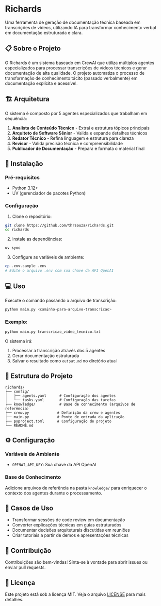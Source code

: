 # Richards

Uma ferramenta de geração de documentação técnica baseada em transcrições de vídeos, utilizando IA para transformar
conhecimento verbal em documentação estruturada e clara.

## 📋 Sobre o Projeto

O Richards é um sistema baseado em CrewAI que utiliza múltiplos agentes especializados para processar transcrições de vídeos
técnicos e gerar documentação de alta qualidade. O projeto automatiza o processo de transformação de conhecimento tácito
(passado verbalmente) em documentação explícita e acessível.

## 🏗️ Arquitetura

O sistema é composto por 5 agentes especializados que trabalham em sequência:

1. **Analista de Conteúdo Técnico** - Extrai e estrutura tópicos principais
2. **Arquiteto de Software Sênior** - Valida e expande detalhes técnicos
3. **Redator Técnico** - Refina linguagem e estrutura para clareza
4. **Revisor** - Valida precisão técnica e compreensibilidade
5. **Publicador de Documentação** - Prepara e formata o material final

## 🚀 Instalação

### Pré-requisitos

- Python 3.12+
- UV (gerenciador de pacotes Python)

### Configuração

1. Clone o repositório:
```bash
git clone https://github.com/thrsouza/richards.git
cd richards
```

2. Instale as dependências:
```bash
uv sync
```

3. Configure as variáveis de ambiente:
```bash
cp .env.sample .env
# Edite o arquivo .env com sua chave da API OpenAI
```

## 💻 Uso

Execute o comando passando o arquivo de transcrição:

```bash
python main.py <caminho-para-arquivo-transcricao>
```

### Exemplo:
```bash
python main.py transcricao_video_tecnico.txt
```

O sistema irá:
1. Processar a transcrição através dos 5 agentes
2. Gerar documentação estruturada
3. Salvar o resultado como `output.md` no diretório atual

## 📁 Estrutura do Projeto

```
richards/
├── config/
│   ├── agents.yaml      # Configuração dos agentes
│   └── tasks.yaml       # Configuração das tarefas
├── knowledge/           # Base de conhecimento (arquivos de referência)
├── crew.py             # Definição da crew e agentes
├── main.py             # Ponto de entrada da aplicação
├── pyproject.toml      # Configuração do projeto
└── README.md
```

## ⚙️ Configuração

### Variáveis de Ambiente

- `OPENAI_API_KEY`: Sua chave da API OpenAI

### Base de Conhecimento

Adicione arquivos de referência na pasta `knowledge/` para enriquecer o contexto dos agentes durante o processamento.

## 🎯 Casos de Uso

- Transformar sessões de code review em documentação
- Converter explicações técnicas em guias estruturados
- Documentar decisões arquiteturais discutidas em reuniões
- Criar tutoriais a partir de demos e apresentações técnicas

## 🤝 Contribuição

Contribuições são bem-vindas! Sinta-se à vontade para abrir issues ou enviar pull requests.

## 📄 Licença

Este projeto está sob a licença MIT. Veja o arquivo [LICENSE](LICENSE) para mais detalhes.
